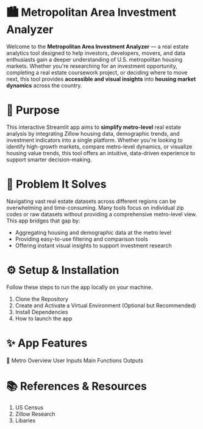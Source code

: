 # 🏙️ **Metropolitan Area Investment Analyzer**
Welcome to the **Metropolitan Area Investment Analyzer** — a real estate analytics tool designed to help investors, developers, movers,
and data enthusiasts gain a deeper understanding of U.S. metropolitan housing markets. Whether you're researching for an investment opportunity, completing a real estate coursework project, 
or deciding where to move next, this tool provides **accessible and visual insights** into **housing market dynamics** across the country.

# 📌 **Purpose**
This interactive Streamlit app aims to **simplify metro-level** real estate analysis by integrating Zillow housing data, demographic trends, and investment indicators into a single platform. 
Whether you're looking to identify high-growth markets, compare metro-level dynamics, or visualize housing value trends, this tool offers an intuitive, data-driven experience to support smarter decision-making.

# 🚨 **Problem It Solves**
Navigating vast real estate datasets across different regions can be overwhelming and time-consuming. Many tools focus on individual zip codes or raw datasets without providing a comprehensive metro-level view. 
This app bridges that gap by:

- Aggregating housing and demographic data at the metro level
- Providing easy-to-use filtering and comparison tools
- Offering instant visual insights to support investment research

# ⚙️ **Setup & Installation**
Follow these steps to run the app locally on your machine.

1. Clone the Repository
2. Create and Activate a Virtual Environment (Optional but Recommended)
3. Install Dependencies
4. How to launch the app

# ✨ **App Features**
🏡 Metro Overview
User Inputs
Main Functions
Outputs

# 📚 References & Resources
1. US Census
2. Zillow Research
3. Libaries
